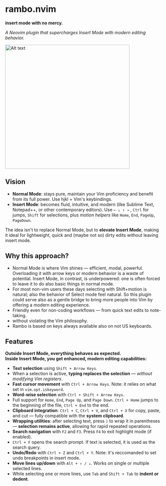 # rambo.nvim

**insert mode with no mercy.**

_A Neovim plugin that supercharges Insert Mode with modern editing behavior._

<img src="https://i.imgur.com/w6gPgFJ.jpeg" alt="Alt text" width="400"/>

## Vision

- **Normal Mode**: stays pure, maintain your Vim proficiency and benefit from its full power. Use hjkl + Vim's keybindings.
- **Insert Mode**: becomes fluid, intuitive, and modern (like Sublime Text, Notepad++, or other contemporary editors). Use `← ↓ ↑ →` , `Ctrl` for jumps, `Shift` for selections, plus *motion helpers* like `Home`, `End`, `PageUp`, `PageDown`.

The idea isn't to replace Normal Mode, but to **elevate Insert Mode**, making it ideal for lightweight, quick and (maybe not so) dirty edits without leaving insert mode.

## Why this approach?

- Normal Mode is where Vim shines — efficient, modal, powerful. Overloading it with arrow keys or modern behavior is a waste of potential. Insert Mode, in contrast, is underpowered: one is often forced to leave it to do also basic things in normal mode.
- For most non-vim users these days selecting with Shift+motion is natural; also the behavior of Select mode feel natural. So this plugin could serve also as a gentle bridge to bring more people into Vim by offering a modern editing experience.
- Friendly even for non-coding workflows — from quick text edits to note-taking.
- without violating the Vim philosophy.
- Rambo is based on keys always available also on not US keyboards.

## Features

**Outside Insert Mode, everything behaves as expected.**  
**Inside Insert Mode, you get enhanced, modern editing capabilities:**

- **Text selection** using `Shift + Arrow Keys`.
- When a selection is active, **typing replaces the selection** — *without modifying Vim registers*.
- **Fast cursor movement** with `Ctrl + Arrow Keys`. Note: it relies on what set in `vim.opt.iskeyword`.
- **Word-wise selection** with `Ctrl + Shift + Arrow Keys`.
- Full support for `Home`, `End`, `Page Up`, and `Page Down`.
  `Ctrl + Home` jumps to the beginning of the file, `Ctrl + End` to the end.
- **Clipboard integration**: `Ctrl + C`, `Ctrl + V`, and `Ctrl + X` for copy, paste, and cut — fully compatible with the **system clipboard**.
- **Wrapping utilities**: after selecting text, press `)` to wrap it in parentheses — **selection remains active**, allowing for rapid repeated operations.
- **Search navigation** with `F2` and `F3`. Press `F4` to exit highlight mode (if enabled).
- `Ctrl + F` opens the search prompt. If text is selected, it is used as the search query.
- **Undo/Redo** with `Ctrl + Z` and `Ctrl + Y`. Note: it's reccomanded to set undo breakpoints in insert mode.
- **Move lines up/down** with `Alt + ↑ / ↓`. Works on single or multiple selected lines.
- While selecting one or more lines, use `Tab` and `Shift + Tab` to **indent or dedent**.
